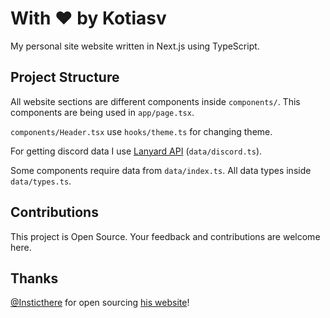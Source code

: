 # With ♥ by Kotiasv

My personal site website written in Next.js using TypeScript.

## Project Structure

All website sections are different components inside `components/`. This components are being used in `app/page.tsx`.

`components/Header.tsx` use `hooks/theme.ts` for changing theme.

For getting discord data I use [Lanyard API](https://github.com/Phineas/lanyard) (`data/discord.ts`).

Some components require data from `data/index.ts`. All data types inside `data/types.ts`.

## Contributions

This project is Open Source. Your feedback and contributions are welcome here.

## Thanks

[@Insticthere](https://github.com/Insticthere) for open sourcing [his website](https://github.com/Insticthere/Instict.dev)!
